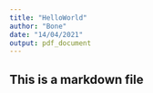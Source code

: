 ```yaml
---
title: "HelloWorld"
author: "Bone"
date: "14/04/2021"
output: pdf_document
---
```


## This is a markdown file